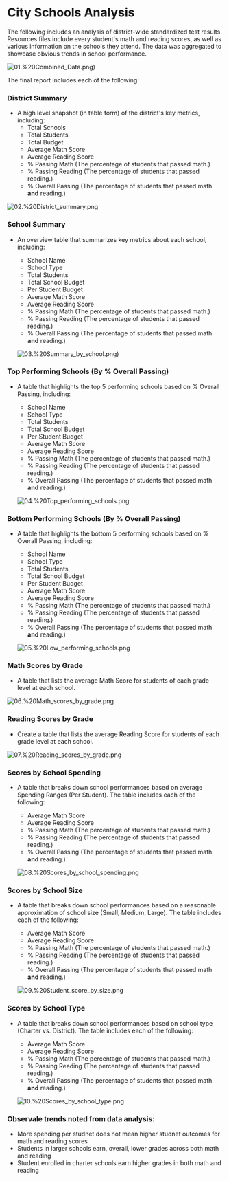 # City Schools Analysis

The following includes an analysis of district-wide standardized test results. Resources files include every student's math and reading scores, as well as various information on the schools they attend. The data was aggregated to showcase obvious trends in school performance.

![01.%20Combined_Data.png)](https://github.com/kflores56/City-Schools-Analysis/blob/main/Images/01.%20Combined_Data.png)

The final report includes each of the following:

### District Summary

* A high level snapshot (in table form) of the district's key metrics, including:
  * Total Schools
  * Total Students
  * Total Budget
  * Average Math Score
  * Average Reading Score
  * % Passing Math (The percentage of students that passed math.)
  * % Passing Reading (The percentage of students that passed reading.)
  * % Overall Passing (The percentage of students that passed math **and** reading.)
  
 ![02.%20District_summary.png](https://github.com/kflores56/City-Schools-Analysis/blob/main/Images/02.%20District_summary.png)

### School Summary

* An overview table that summarizes key metrics about each school, including:
  * School Name
  * School Type
  * Total Students
  * Total School Budget
  * Per Student Budget
  * Average Math Score
  * Average Reading Score
  * % Passing Math (The percentage of students that passed math.)
  * % Passing Reading (The percentage of students that passed reading.)
  * % Overall Passing (The percentage of students that passed math **and** reading.)
  
  ![03.%20Summary_by_school.png)](https://github.com/kflores56/City-Schools-Analysis/blob/main/Images/03.%20Summary_by_school.png)

### Top Performing Schools (By % Overall Passing)

* A table that highlights the top 5 performing schools based on % Overall Passing, including:
  * School Name
  * School Type
  * Total Students
  * Total School Budget
  * Per Student Budget
  * Average Math Score
  * Average Reading Score
  * % Passing Math (The percentage of students that passed math.)
  * % Passing Reading (The percentage of students that passed reading.)
  * % Overall Passing (The percentage of students that passed math **and** reading.)
  
  ![04.%20Top_performing_schools.png](https://github.com/kflores56/City-Schools-Analysis/blob/main/Images/04.%20Top_performing_schools.png)

### Bottom Performing Schools (By % Overall Passing)

* A table that highlights the bottom 5 performing schools based on % Overall Passing, including:
  * School Name
  * School Type
  * Total Students
  * Total School Budget
  * Per Student Budget
  * Average Math Score
  * Average Reading Score
  * % Passing Math (The percentage of students that passed math.)
  * % Passing Reading (The percentage of students that passed reading.)
  * % Overall Passing (The percentage of students that passed math **and** reading.)
  
  ![05.%20Low_performing_schools.png](https://github.com/kflores56/City-Schools-Analysis/blob/main/Images/05.%20Low_performing_schools.png)
  
### Math Scores by Grade

* A table that lists the average Math Score for students of each grade level at each school.

![06.%20Math_scores_by_grade.png](https://github.com/kflores56/City-Schools-Analysis/blob/main/Images/06.%20Math_scores_by_grade.png)

### Reading Scores by Grade

* Create a table that lists the average Reading Score for students of each grade level at each school.

![07.%20Reading_scores_by_grade.png](https://github.com/kflores56/City-Schools-Analysis/blob/main/Images/07.%20Reading_scores_by_grade.png)

### Scores by School Spending

* A table that breaks down school performances based on average Spending Ranges (Per Student). The table includes each of the following:
  * Average Math Score
  * Average Reading Score
  * % Passing Math (The percentage of students that passed math.)
  * % Passing Reading (The percentage of students that passed reading.)
  * % Overall Passing (The percentage of students that passed math **and** reading.)
  
  ![08.%20Scores_by_school_spending.png](https://github.com/kflores56/City-Schools-Analysis/blob/main/Images/08.%20Scores_by_school_spending.png)

### Scores by School Size

* A table that breaks down school performances based on a reasonable approximation of school size (Small, Medium, Large). The table includes each of the following:
  * Average Math Score
  * Average Reading Score
  * % Passing Math (The percentage of students that passed math.)
  * % Passing Reading (The percentage of students that passed reading.)
  * % Overall Passing (The percentage of students that passed math **and** reading.)
  
  ![09.%20Student_score_by_size.png](https://github.com/kflores56/City-Schools-Analysis/blob/main/Images/09.%20Student_score_by_size.png)

### Scores by School Type

* A table that breaks down school performances based on school type (Charter vs. District). The table includes each of the following:
  * Average Math Score
  * Average Reading Score
  * % Passing Math (The percentage of students that passed math.)
  * % Passing Reading (The percentage of students that passed reading.)
  * % Overall Passing (The percentage of students that passed math **and** reading.)
  
  ![10.%20Scores_by_school_type.png](https://github.com/kflores56/City-Schools-Analysis/blob/main/Images/10.%20Scores_by_school_type.png)


### Observale trends noted from data analysis:

* More spending per studnet does not mean  higher studnet outcomes for math and reading scores 
* Students in larger schools earn, overall, lower grades across both math and reading
* Student enrolled in charter schools earn higher grades in both math and reading

